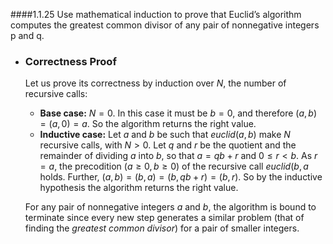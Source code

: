 ####1.1.25  Use mathematical induction to prove that Euclid’s algorithm computes the greatest common divisor of any pair of nonnegative integers p and q.

- ### Correctness Proof

  Let us prove its correctness by induction over $N$, the number of recursive calls:

  - **Base case:** $N = 0$. In this case it must be $b = 0$, and therefore $(a, b) = (a, 0) = a$. So the algorithm returns the right value.
  - **Inductive case:** Let $a$ and $b$ be such that $euclid(a, b)$ make $N$ recursive calls, with $N \gt 0$. Let $q$ and $r$ be the quotient and the remainder of dividing $a$ into $b$, so that $a = qb + r$ and $0 \le r \lt b$. As $r = a % b$, the precodition ($a \ge 0, b \ge 0$) of the recursive call $euclid(b, a % b)$ holds. Further, $(a, b) = (b, a) = (b, qb + r) = (b, r)$. So by the inductive hypothesis the algorithm returns the right value.

  For any pair of nonnegative integers $a$ and $b$, the algorithm is bound to terminate since every new step generates a similar problem (that of finding the *greatest common divisor*) for a pair of smaller integers.